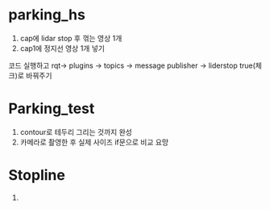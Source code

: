# parking_hs


1. cap에 lidar stop 후 꺾는 영상 1개
2. cap1에 정지선 영상 1개 넣기

코드 실행하고 
rqt->  plugins → topics → message publisher → liderstop true(체크)로 바꿔주기

# Parking_test
1. contour로 테두리 그리는 것까지 완성
2. 카메라로 촬영한 후 실제 사이즈 if문으로 비교 요망


# Stopline
1. 
